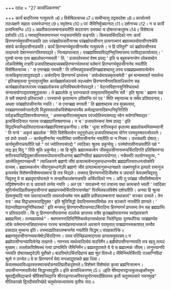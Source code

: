 +++
title = "27 कार्याधिकरणम्"

+++
कार्यं बादरिरस्य गत्युपपत्तेः॥6॥ विशेषितत्वाच्च॥7॥ सामीप्यात्तु तद्वयपदेशः॥8॥ कार्यात्यये तदध्यक्षणे सहातः परमभेधानात्॥9॥ स्मृतेश्च॥10॥ परं जैमिनिर्मुख्यत्नात्॥11॥ दर्शनाच्च॥12। न च कार्ये प्रत्यभिसन्धिः॥13॥ अप्रतीकालसम्बनान्नयतीति बादरायण उभयथा च दोषात्तत्क्रतुश्च॥14॥ विशेषञ्च दर्शयति॥15॥ गमयतृनिरूपणानन्तरं गन्तृरूपणमिति सङ्गतिः। किमययर्चिरादिको गणः कार्यं हिरण्यगर्भमुपासीनान्नयति उतः परंब्रह्मोपासरीनानथ परंब्रह्मोपासीनान् प्रत्यगात्मानं ब्रह्मात्मतयोपासीनांश्चेति संशये कार्यमुपासीनान्नयति। कार्यं हिरण्यगर्भमूपासीनस्यैव गत्युपपत्तेः। न हि परिपूर्णं" परं ब्रह्मोपासीनस्य तत्प्राप्तये देशानन्तरगतिरुपपद्यते। नित्यप्राप्तत्वात्। परब्रह्मविषयाविद्यानिवृत्तिमात्रस्य परविद्याकार्यात्वात्। ' पुरुषो मानव एत्य ब्रह्मलोकान्गमयती ' ति, ' प्रजापतेस्सभां वेश्म प्रपद्य ' इति च बहुवचनान्तेन लोकशब्देन लोकविशेषेषु तत्रापि प्रजापतिशब्दवाच्यबबहिरण्यगर्भसभायां वर्तमानं हिरण्यगर्भमूपासीनानेव नयतीति विशेषितत्वाच्च। ' स एनान्ब्रह्म गमयती ' ति तस्मिन्नपुंसकवलिंगब्रह्मशब्दस्तु तस्य परब्रह्मप्रथमापत्येत्वेन तत्सन्निकृष्टत्वादुपपद्यते। अर्चरादिना हिरण्यगर्भं प्राप्तस्य ' तयोर्ध्वमायन्नमृतत्वमेती ' इमं मानवमावर्तं नावर्तन्त ' इतिचामृतत्वा पुनरावृत्त्युक्तिः कार्यब्रह्मवोकात्यये तदध्यक्षेण हिरण्यगर्भेणावसिताधिकारेण सह कार्यब्रह्मलोकात्परस्य परब्रह्मलोकस्य प्राप्तिविषयत्वेनोपपद्यते। ' वेदान्तविज्ञानसुनिश्चितार्थाः संन्यासयोगाद्यतयश्शुद्धसत्वाः। ते ब्रह्मलोके तु परान्तकाले परमृतात्परिमुच्यन्ति सर्वे ' इति श्रुत्या ' ब्रह्मणा सह ते सर्वे सम्प्राप्ते प्रतिसञ्चरे। परस्यान्ते कृतात्मानः प्रविशन्ति परं पद ' मिति स्मृत्याच्च च तथैव प्रतिपादनात्। अथवा परंब्रह्मोपासीनानेव नयति। ' स एनान्ब्रह्म मगयती ' ति ब्रह्मशब्दस्य तत्र मुख्यत्वात्, परब्रह्मणस्सर्वगतत्वेऽपि विदुषस्तल्लोकविशेषंप्राप्तस्यैव कर्मतद्वासनादिबन्धनिवृत्तिरिति पर्यङ्कविद्यादिशास्त्रैरवगमात्, ' अस्माच्छरीरात्समुत्थाय परंज्योतिरुपसम्पद्य स्वेन रूपेणानिष्पद्यत ' इत्यर्चिरादिनाल गतस्य परब्रह्मप्राप्तिश्रवणाच्च। न च ' प्रजापतेस्सभां वेश्म प्रपद्य ' इति विद्वदभिसन्धिप्रतिपादनात्कार्यब्रह्माप्तिश्शङ्कनीया। तत्रैव ' धूत्वा शरीरमकृतं कृतात्मा ब्रह्मलोकमभिसम्भवानी ' ति मन्त्रे ' अकृतं ब्रह्मलोक ' मिति विशेषितत्वेन तदुनुरोधात् प्रजापतिशब्दस्य योगेन परमपुरुषपरत्वोपपत्तेः। एवं प्रप्ते उच्यते -- कार्यमूसीनानेव नयतीतिवा परमीपासीनानेव नयतीति वा न नियमः। उभयथापि दोषात्। कार्यमूसीनान्नयतीति पक्षे " परं ज्योतिरुपसंपद्ये " त्यादिकाः श्रुतयः प्रकुप्येयुः। परमेवोपासीनान्नयतीति पक्षे " तद्य इत् विदु " रिति श्रुतिः प्रकुप्येत्। सा हि श्रुतिः ब्रह्मात्मकत्वेन जीवमूपासीनानामप्यर्चिरादिगतिं प्रतिक्तिभंग्या शरीररूपाचिद्वियुक्तजीवस्वरूपोपासनाविधानस् ब्रह्माग्निविदां ब्रह्मप्राप्त्ययोगात्। नचैवमपि तदयोगस्तुल्यः, " आत्मेतितुमपगच्छन्ती " त्याधिकरणे ब्रह्मणो जीवं प्रत्यात्मत्वेनानुसन्दधानस्यैव ब्रह्मप्राप्तिसराधनत्वोक्तेरि वाच्यम्। ब्रह्मात्मकत्वेन जीवानुसन्धानेऽपि ब्रह्मणो जीवं प्रत्यात्मत्वानुसन्धानाक्षतेः लक्ष्मणपूर्वज इत्यतो रामानुज इत्यस्येव विशेषणविशेष्यभावमात्रं हि तत्र भिद्यते। तस्मात् हिरण्यगर्भादिजीवमेव य उपासते केवलमचिद्वस्तु चिद्वस्तु ये वा ब्रह्मदृष्ट्योपासते न तान्प्रतीकालंबनान्नयति अर्चिरादिको गणः। अपि तु परंब्रह्म जीवविशेष्यत्वेन तद्विशेषणत्वेन वा य उपासते तानेव नयति । अत एव ' यावन्नाम्नो गतं तत्रास्य यथा कामचारो भवती ' त्यादिका श्रुतिर्नामादिप्रतीकमुपासीनानां ब्रह्मप्राप्त्यर्थर्चिरादिगत्यनपेक्षं" पिरमितफलविशेषं दर्शयतीति। अनया हि श्रुत्या देवमनुष्यादि नाम यावत्सञ्चरति तावत्पर्यन्तमेव नाम ब्रह्मेति प्रतीकालम्बनानां यथाकामं" सञ्चार उच्यते। तेन यत्र ' तथा विद्वान्नामरूपाद्विमुक्त ' इति श्रुतिसिद्धो देवादिनामरूपविमोक्षः तत्र सञ्चारो नास्तीति ज्ञाप्यते। ' वेदान्तविज्ञानसुनिश्चितार्था ' इति मन्त्रस्तु हिरण्यगर्भोपासनयाऽर्चिरादिना हिरण्यगर्भं प्राप्तस्य तेन सह ब्रह्मप्राप्ति न प्रतिपादयति। किं तु हिरण्यगर्भोपासनया तल्लोकं प्राप्तस्य तत्रैव कृतब्रह्मोपासनस्य स्वदेहावसाने ब्रह्मप्राप्तिम्। तस्यह्ययमर्थः" - श्रवणमननादिभिर्निश्चितवेदान्तार्थतत्वा जितेन्द्रियाः पुरुषधौरेयाः परब्रह्मण्येव लोके वर्तमानान्तन्निष्ठास्सन्तः परस्य चरमदेहस्यान्तकाले अवसाने परामृतात् परब्रह्मणस्सकाशात् तस्यैव प्रसादात् मुच्यन्त इति। तस्मादप्रतिकालम्बनानेव नयतीति सिद्धम्॥ संग्रहकारिके॥ ब्रह्माणमुपासीनान्गमयत्येषोऽर्चिरादिगणः। तस्य परिच्छिन्नत्वाद्गत्वा प्राप्यत्वमुपपन्नम्॥ न ब्रह्मोपासीनान्व्यापित्वेनेह तत्प्राप्तेः। गमनस्य व्यर्थत्वादित्येवं वादरिर्मेन॥ ब्रह्मैवोपासीनान्गमयति तत्र खलु तत्पदं मुख्यम्। तल्लोकविशेषस्थं गत्वा प्राप्यमिति जैमिनिर्मेन॥ ब्रह्मतदुपासते ये ये च ब्रह्मात्मकं जीवम्। तानुभयानपि गमयति दोषात्पक्षद्वयेऽपि पूर्वोक्ते॥ बादरिमतेऽर्चिरादिप्राप्यं ब्रह्म श्रुतं विरुध्ये॥ जैमिनिमतेर्चिरादिः पञ्चाग्निविदां श्रुतो न लभ्येत॥ ये वा हिरण्यगर्भं येवा मनआद्युपासते ब्रह्म धिया। केवलमथवाविधइतस्तस्मात्सर्वान्ननयतिप्रतीकदृशस्ते॥ विशेषणं विशेष्यंवा कृत्वा ब्रह्मनिजात्मनः। उपासीनान्गमयतीत्येवं सिद्धान्तपद्धतिः॥ इति कार्याधिकरणम्॥5॥ ॥इति श्रीमद्भारद्वाजकुलधइकौस्तुभ श्रूमदद्वैतविद्याचार्य श्रीविश्वजिद्याजि श्रीररङ्गराध्वरिवरसुनोरप्पयदीक्षितस्य कृतौ चतुरमतसारे नयनमुख" मीलिकाख्ये द्वितदीयपरिच्छेदे चतुर्थस्याध्यायस्य तृतीयः पादः॥